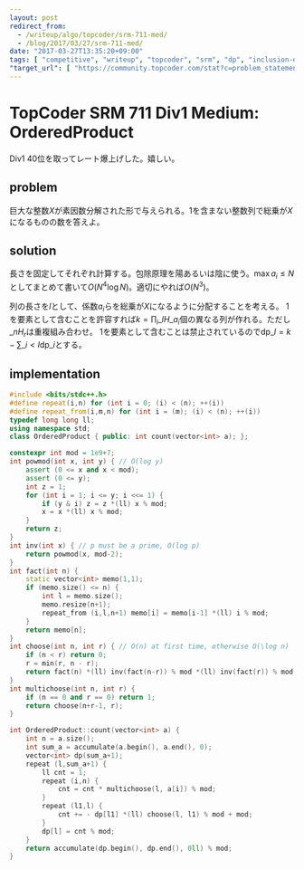 ```yaml
---
layout: post
redirect_from:
  - /writeup/algo/topcoder/srm-711-med/
  - /blog/2017/03/27/srm-711-med/
date: "2017-03-27T13:35:20+09:00"
tags: [ "competitive", "writeup", "topcoder", "srm", "dp", "inclusion-exclusion-principle" ]
"target_url": [ "https://community.topcoder.com/stat?c=problem_statement&pm=14550" ]
---
```


# TopCoder SRM 711 Div1 Medium: OrderedProduct

Div1 $40$位を取ってレート爆上げした。嬉しい。

## problem

巨大な整数$X$が素因数分解された形で与えられる。$1$を含まない整数列で総乗が$X$になるものの数を答えよ。

## solution

長さを固定してそれぞれ計算する。包除原理を陽あるいは陰に使う。$\max a_i \le N$としてまとめて書いて$O(N^4 \log N)$。適切にやれば$O(N^3)$。

列の長さを$l$として、係数$a_i$らを総乗が$X$になるように分配することを考える。
$1$を要素として含むことを許容すれば$k = \prod_i {}\_lH\_{a_i}$個の異なる列が作れる。ただし${}\_nH_r$は重複組み合わせ。
$1$を要素として含むことは禁止されているので$\mathrm{dp}\_l = k - \sum\_{i \lt l} \mathrm{dp}\_i$とする。

## implementation

``` c++
#include <bits/stdc++.h>
#define repeat(i,n) for (int i = 0; (i) < (n); ++(i))
#define repeat_from(i,m,n) for (int i = (m); (i) < (n); ++(i))
typedef long long ll;
using namespace std;
class OrderedProduct { public: int count(vector<int> a); };

constexpr int mod = 1e9+7;
int powmod(int x, int y) { // O(log y)
    assert (0 <= x and x < mod);
    assert (0 <= y);
    int z = 1;
    for (int i = 1; i <= y; i <<= 1) {
        if (y & i) z = z *(ll) x % mod;
        x = x *(ll) x % mod;
    }
    return z;
}
int inv(int x) { // p must be a prime, O(log p)
    return powmod(x, mod-2);
}
int fact(int n) {
    static vector<int> memo(1,1);
    if (memo.size() <= n) {
        int l = memo.size();
        memo.resize(n+1);
        repeat_from (i,l,n+1) memo[i] = memo[i-1] *(ll) i % mod;
    }
    return memo[n];
}
int choose(int n, int r) { // O(n) at first time, otherwise O(\log n)
    if (n < r) return 0;
    r = min(r, n - r);
    return fact(n) *(ll) inv(fact(n-r)) % mod *(ll) inv(fact(r)) % mod;
}
int multichoose(int n, int r) {
    if (n == 0 and r == 0) return 1;
    return choose(n+r-1, r);
}

int OrderedProduct::count(vector<int> a) {
    int n = a.size();
    int sum_a = accumulate(a.begin(), a.end(), 0);
    vector<int> dp(sum_a+1);
    repeat (l,sum_a+1) {
        ll cnt = 1;
        repeat (i,n) {
            cnt = cnt * multichoose(l, a[i]) % mod;
        }
        repeat (l1,l) {
            cnt += - dp[l1] *(ll) choose(l, l1) % mod + mod;
        }
        dp[l] = cnt % mod;
    }
    return accumulate(dp.begin(), dp.end(), 0ll) % mod;
}
```
